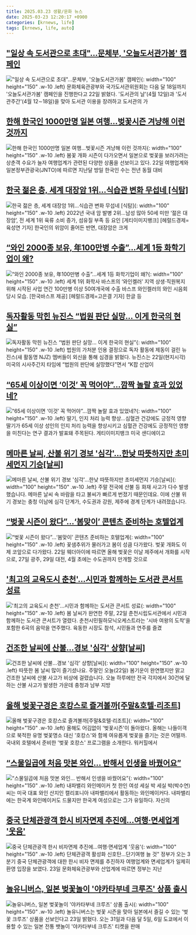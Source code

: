 ```yaml
---
title: 2025.03.23 생활/문화 뉴스
date: 2025-03-23 12:20:17 +0900
categories: [krnews, life]
tags: [krnews, life, auto]
---
```

## ["일상 속 도서관으로 초대"…문체부, '오늘도서관가봄' 캠페인](https://n.news.naver.com/mnews/article/001/0015280752)

!["일상 속 도서관으로 초대"…문체부, '오늘도서관가봄' 캠페인](https://mimgnews.pstatic.net/image/origin/001/2025/03/22/15280752.jpg?type=nf220_150){: width="100" height="150" .w-10 .left}
문화체육관광부와 국가도서관위원회는 다음 달 18일까지 '오늘도서관가봄' 캠페인을 진행한다고 22일 밝혔다. '도서관의 날'(4월 12일)과 '도서관주간'(4월 12∼18일)을 맞아 도서관 이용을 장려하고 도서관의 가

## [한해 한국인 1000만명 일본 여행…벚꽃시즌 겨냥해 이런 것까지](https://n.news.naver.com/mnews/article/015/0005109373)

![한해 한국인 1000만명 일본 여행…벚꽃시즌 겨냥해 이런 것까지](https://mimgnews.pstatic.net/image/origin/015/2025/03/23/5109373.jpg?type=nf220_150){: width="100" height="150" .w-10 .left}
봄꽃 개화 시즌이 다가오면서 일본으로 벚꽃을 보러가려는 상춘객 수요가 늘자 여행업계가 관련된 다양한 상품을 선보이고 있다. 22일 여행업계와 일본정부관광국(JNTO)에 따르면 지난달 방일 한국인 수는 전년 동월 대비

## [한국 젊은 층, 세계 대장암 1위…식습관 변화 무섭네 [식탐]](https://n.news.naver.com/mnews/article/016/0002446039)

![한국 젊은 층, 세계 대장암 1위…식습관 변화 무섭네 [식탐]](https://mimgnews.pstatic.net/image/origin/016/2025/03/23/2446039.jpg?type=nf220_150){: width="100" height="150" .w-10 .left}
2022년 국내 암 발병 2위…남성 많아 50세 미만 ‘젊은 대장암’, 전 세계 1위 육류 소비 증가, 섬유질 부족 등 요인 [게티이미지뱅크] [헤럴드경제=육성연 기자] 한국인의 위암이 줄어든 반면, 대장암은 크게

## [“와인 2000종 보유, 年100만병 수출”…세계 1등 화학기업이 왜?](https://n.news.naver.com/mnews/article/016/0002445866)

![“와인 2000종 보유, 年100만병 수출”…세계 1등 화학기업이 왜?](https://mimgnews.pstatic.net/image/origin/016/2025/03/22/2445866.jpg?type=nf220_150){: width="100" height="150" .w-10 .left}
세계 1위 화학사 바스프의 ‘와인켈러’ 지역 상생·직원복지 위해 시작된 사업 연간 100만병 이상 50여개국에 수출 바스프 와인켈러의 와인 시음회 당시 모습. [한국바스프 제공] [헤럴드경제=고은결 기자] 한글 등

## [독자활동 막힌 뉴진스 “법원 판단 실망… 이게 한국의 현실”](https://n.news.naver.com/mnews/article/366/0001062810)

![독자활동 막힌 뉴진스 “법원 판단 실망… 이게 한국의 현실”](https://mimgnews.pstatic.net/image/origin/366/2025/03/22/1062810.jpg?type=nf220_150){: width="100" height="150" .w-10 .left}
법원의 가처분 인용 결정으로 독자 활동에 제동이 걸린 뉴진스(새 활동명 NJZ) 멤버들이 외신을 통해 심경을 밝혔다. 뉴진스는 22일(현지시각) 미국의 시사주간지 타임에 “법원의 판단에 실망했다”면서 “K팝 산업이

## [“65세 이상이면 ‘이것’ 꼭 먹어야”…깜짝 놀랄 효과 있었네?](https://n.news.naver.com/mnews/article/022/0004021244)

![“65세 이상이면 ‘이것’ 꼭 먹어야”…깜짝 놀랄 효과 있었네?](https://mimgnews.pstatic.net/image/origin/022/2025/03/23/4021244.jpg?type=nf220_150){: width="100" height="150" .w-10 .left}
딸기, 인지 처리 능력 향상…심혈관 건강에도 긍정적 영향 딸기가 65세 이상 성인의 인지 처리 능력을 향상시키고 심혈관 건강에도 긍정적인 영향을 미친다는 연구 결과가 발표돼 주목된다. 게티이미지뱅크 미국 샌디에이고

## [메마른 날씨, 산불 위기 경보 '심각'…한낮 따뜻하지만 초미세먼지 기승[날씨]](https://n.news.naver.com/mnews/article/422/0000723736)

![메마른 날씨, 산불 위기 경보 '심각'…한낮 따뜻하지만 초미세먼지 기승[날씨]](https://mimgnews.pstatic.net/image/origin/422/2025/03/23/723736.jpg?type=nf220_150){: width="100" height="150" .w-10 .left}
주말 전국에 산불 등 화재 사고가 다수 발생했습니다. 메마른 날씨 속 바람을 타고 불씨가 빠르게 번졌기 때문인데요. 이에 산불 위기 경보는 충청 이남에 심각 단계가, 수도권과 강원, 제주에 경계 단계가 내려졌습니다.

## [“벚꽃 시즌이 왔다”…‘봄맞이’ 콘텐츠 준비하는 호텔업계](https://n.news.naver.com/mnews/article/022/0004021155)

![“벚꽃 시즌이 왔다”…‘봄맞이’ 콘텐츠 준비하는 호텔업계](https://mimgnews.pstatic.net/image/origin/022/2025/03/22/4021155.jpg?type=nf220_150){: width="100" height="150" .w-10 .left}
꽃샘추위가 물러가고 봄이 성큼 다가왔다. 벚꽃 개화도 이제 코앞으로 다가왔다. 22일 웨더아이에 따르면 올해 벚꽃은 이날 제주에서 개화를 시작으로, 27일 광주, 29일 대전, 4월 초에는 수도권까지 만개할 것으로

## ['최고의 교육도시 춘천'…시민과 함께하는 도서관 콘서트 성료](https://n.news.naver.com/mnews/article/654/0000112063)

!['최고의 교육도시 춘천'…시민과 함께하는 도서관 콘서트 성료](https://mimgnews.pstatic.net/image/origin/654/2025/03/22/112063.jpg?type=nf220_150){: width="100" height="150" .w-10 .left}
봄 날씨가 완연한 주말, 22일 춘천시립도서관에서 시민과 함께하는 도서관 콘서트가 열렸다. 춘천시민필하모닉오케스트라는 '시바 여왕의 도착'을 포함한 6곡의 음악을 연주했다. 육동한 시장도 참석, 시민들과 연주를 즐겼

## [건조한 날씨에 산불…경보 '심각' 상향[날씨]](https://n.news.naver.com/mnews/article/055/0001242342)

![건조한 날씨에 산불…경보 '심각' 상향[날씨]](https://mimgnews.pstatic.net/image/origin/055/2025/03/22/1242342.jpg?type=nf220_150){: width="100" height="150" .w-10 .left}
따뜻한 봄 날씨 많이 즐기셨나요. 주말인 오늘(22일) 봄기운이 완연했지만 맑고 건조한 날씨에 산불 사고가 비상에 걸렸습니다. 오늘 하루에만 전국 각지에서 30건에 달하는 산불 사고가 발생한 가운데 충청과 남부 지방

## [올해 벚꽃구경은 호캉스로 즐겨볼까[주말&호텔·리조트]](https://n.news.naver.com/mnews/article/003/0013134761)

![올해 벚꽃구경은 호캉스로 즐겨볼까[주말&호텔·리조트]](https://mimgnews.pstatic.net/image/origin/003/2025/03/22/13134761.jpg?type=nf220_150){: width="100" height="150" .w-10 .left}
올해도 어김없이 '벚꽃시즌'이 돌아왔다. 올해는 나들이객으로 북적한 유명 벚꽃명소 대신 '호캉스'와 함께 여유롭게 벚꽃을 즐기는 것은 어떨까. 국내외 호텔에서 준비한 '벚꽃 호캉스' 프로그램을 소개한다. 워커힐에서

## [“스물일곱에 처음 맛본 와인… 반해서 인생을 바꿨어요”](https://n.news.naver.com/mnews/article/023/0003894938)

![“스물일곱에 처음 맛본 와인… 반해서 인생을 바꿨어요”](https://mimgnews.pstatic.net/image/origin/023/2025/03/22/3894938.jpg?type=nf220_150){: width="100" height="150" .w-10 .left}
내파밸리 와인메이커 첫 한인 여성 세실 박 세실 박(박수연)씨는 미국 대표 와인 산지인 캘리포니아 내파밸리에서 활동하는 와인메이커다. 내파밸리에는 한국계 와인메이커도 드물지만 한국계 여성으로는 그가 유일하다. 자신의

## [중국 단체관광객 한시 비자면제 추진에…여행·면세업계 '웃음'](https://n.news.naver.com/mnews/article/001/0015281615)

![중국 단체관광객 한시 비자면제 추진에…여행·면세업계 '웃음'](https://mimgnews.pstatic.net/image/origin/001/2025/03/23/15281615.jpg?type=nf220_150){: width="100" height="150" .w-10 .left}
단체관광객 활성화 신호탄…단기여행 늘 것" 정부가 오는 3분기 중국 단체관광객에 대한 한시 비자 면제를 추진하자 여행업계와 면세업계가 일제히 환영 입장을 보였다. 23일 문화체육관광부와 산업계에 따르면 정부는 지난

## [놀유니버스, 일본 벚꽃놀이 '야카타부네 크루즈' 상품 출시](https://n.news.naver.com/mnews/article/001/0015281734)

![놀유니버스, 일본 벚꽃놀이 '야카타부네 크루즈' 상품 출시](https://mimgnews.pstatic.net/image/origin/001/2025/03/23/15281734.jpg?type=nf220_150){: width="100" height="150" .w-10 .left}
놀유니버스는 벚꽃 시즌을 맞아 일본에서 즐길 수 있는 '벚꽃 크루즈' 상품을 선보인다고 23일 밝혔다. 오는 31일과 다음 달 5일, 6일 도쿄에서 이용할 수 있는 일본 전통 뱃놀이 '야카타부네 크루즈' 티켓을 판매

